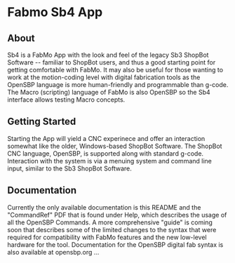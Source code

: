 # Fabmo Sb4 App

## About
Sb4 is a FabMo App with the look and feel of the legacy Sb3 ShopBot Software -- familiar to ShopBot users, and thus a good starting point for getting comfortable with FabMo. It may also be useful for those wanting to work at the motion-coding level with digital fabrication tools as the OpenSBP language is more human-friendly and programmable than g-code. The Macro (scripting) language of FabMo is also OpenSBP so the Sb4 interface allows testing Macro concepts.

## Getting Started
Starting the App will yield a CNC experinece and offer an interaction somewhat like the older, Windows-based ShopBot Software. The ShopBot CNC language, OpenSBP, is supported along with standard g-code. Interaction with the system is via a menuing system and command line input, similar to the Sb3 ShopBot Software.

## Documentation
Currently the only available documentation is this README and the "CommandRef" PDF that is found under Help, which describes the usage of all the OpenSBP Commands. A more comprehensive "guide" is coming soon that describes some of the limited changes to the syntax that were required for compatibility with FabMo features and the new low-level hardware for the tool. Documentation for the OpenSBP digital fab syntax is also available at opensbp.org ...
